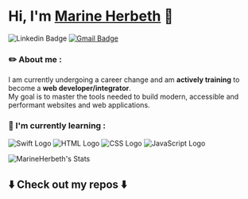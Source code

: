 # Hi, I'm [Marine Herbeth](https://github.com/MarineHerbeth) 👋

![Linkedin Badge](https://img.shields.io/badge/-MarineHerbeth-blue?style=flat-square&logo=Linkedin&logoColor=white&link=https://www.linkedin.com/in/Marine-Herbeth/)
[![Gmail Badge](https://img.shields.io/badge/-m.herbeth@outlook.fr-c14438?style=flat-square&logo=Gmail&logoColor=white&link=mailto:m.herbeth@outlook.fr)](mailto:m.herbeth@outlook.fr)

### ✏️ About me :

I am currently undergoing a career change and am **actively training** to become a **web developer/integrator**.  
My goal is to master the tools needed to build modern, accessible and performant websites and web applications.

### 🧠 I'm currently learning :

![Swift Logo](https://www.vectorlogo.zone/logos/swift/swift-ar21.svg)
![HTML Logo](https://www.vectorlogo.zone/logos/w3_html5/w3_html5-ar21.svg)
![CSS Logo](https://www.vectorlogo.zone/logos/w3_css/w3_css-ar21.svg)
![JavaScript Logo](https://www.vectorlogo.zone/logos/javascript/javascript-ar21.svg)

![MarineHerbeth's Stats](https://github-readme-stats.vercel.app/api?username=MarineHerbeth&theme=tokyonight&show_icons=true&hide_border=false&count_private=true)

## ⬇️ Check out my repos ⬇️
